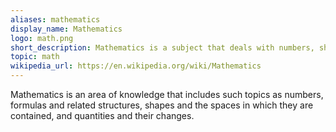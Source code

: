 ```yaml
---
aliases: mathematics
display_name: Mathematics
logo: math.png
short_description: Mathematics is a subject that deals with numbers, shapes, logic, quantity, and arrangements.
topic: math
wikipedia_url: https://en.wikipedia.org/wiki/Mathematics
---
```

Mathematics is an area of knowledge that includes such topics as numbers, formulas and related structures, shapes and the spaces in which they are contained, and quantities and their changes.
